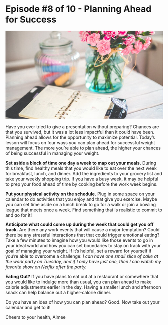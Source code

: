 # Episode #8 of 10 - Planning Ahead for Success

![](episode-08.jpg)

Have you ever tried to give a presentation without preparing? Chances are that you survived, but it was a lot less impactful than it could have been. Planning ahead allows for the opportunity to maximize potential. Today’s lesson will focus on four ways you can plan ahead for successful weight management. The more you’re able to plan ahead, the higher your chances of being successful in managing your weight.

**Set aside a block of time one day a week to map out your meals.** During this time, find healthy meals that you would like to eat over the next week for breakfast, lunch, and dinner. Add the ingredients to your grocery list and take your weekly shopping trip. If you have a busy week, it may be helpful to prep your food ahead of time by cooking before the work week begins.

**Put your physical activity on the schedule.** Plug in some space on your calendar to do activities that you enjoy and that give you exercise. Maybe you can set time aside on a lunch break to go for a walk or join a bowling league that meets once a week. Find something that is realistic to commit to and go for it!

**Anticipate what could come up during the week that could get you off track.** Are there any work events that will cause a major temptation? Could there be any stressful interactions that that could trigger emotional eating? Take a few minutes to imagine how you would like those events to go in your ideal world and how you can set boundaries to stay on track with your goal of managing your weight. If it’s helpful, set a reward for yourself if you’re able to overcome a challenge: *I can have one small slice of cake at the work party on Tuesday, and if I only have just one, then I can watch my favorite show on Netflix after the party.*

**Eating Out?** If you have plans to eat out at a restaurant or somewhere that you would like to indulge more than usual, you can plan ahead to make calorie adjustments earlier in the day. Having a smaller lunch and afternoon snack can help balance out a higher-calorie dinner.

Do you have an idea of how you can plan ahead? Good. Now take out your calendar and get to it!

Cheers to your health, Aimee
